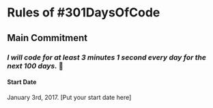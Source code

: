# Rules of #301DaysOfCode

## Main Commitment
### *I will code for at least 3 minutes 1 second every day for the next 100 days.* :muscle:

#### Start Date
January 3rd, 2017. [Put your start date here]

